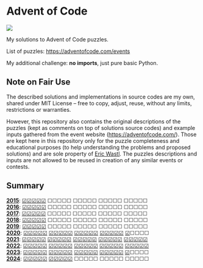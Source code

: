 Advent of Code
==============

![](https://github.com/sdatko/advent-of-code/workflows/tests/badge.svg)

My solutions to Advent of Code puzzles.

List of puzzles: https://adventofcode.com/events

My additional challenge: **no imports**, just pure basic Python.


Note on Fair Use
----------------

The described solutions and implementations in source codes are my own,
shared under MIT License – free to copy, adjust, reuse, without any limits,
restrictions or warranties.

However, this repository also contains the original descriptions of the puzzles
(kept as comments on top of solutions source codes) and example inputs gathered
from the event website (https://adventofcode.com/). Those are kept here in this
repository only for the puzzle completeness and educational purposes (to help
understanding the problems and proposed solutions) and are sole property of
[Eric Wastl](https://was.tl). The puzzles descriptions and inputs are
not allowed to be reused in creation of any similar events or contests.


Summary
-------

[**2015**](./year-2015/): [☑](./year-2015/day-01/)[☑](./year-2015/day-02/)[☑](./year-2015/day-03/)[☑](./year-2015/day-04/)[☑](./year-2015/day-05/) ☐☐☐☐☐ ☐☐☐☐☐ ☐☐☐☐☐ ☐☐☐☐☐\
[**2016**](./year-2016/): [☑](./year-2016/day-01/)[☑](./year-2016/day-02/)[☑](./year-2016/day-03/)[☑](./year-2016/day-04/)[☑](./year-2016/day-05/) ☐☐☐☐☐ ☐☐☐☐☐ ☐☐☐☐☐ ☐☐☐☐☐\
[**2017**](./year-2017/): [☑](./year-2017/day-01/)[☑](./year-2017/day-02/)[☑](./year-2017/day-03/)[☑](./year-2017/day-04/)[☑](./year-2017/day-05/) ☐☐☐☐☐ ☐☐☐☐☐ ☐☐☐☐☐ ☐☐☐☐☐\
[**2018**](./year-2018/): [☑](./year-2018/day-01/)[☑](./year-2018/day-02/)[☑](./year-2018/day-03/)[☑](./year-2018/day-04/)[☑](./year-2018/day-05/) ☐☐☐☐☐ ☐☐☐☐☐ ☐☐☐☐☐ ☐☐☐☐☐\
[**2019**](./year-2019/): [☑](./year-2019/day-01/)[☑](./year-2019/day-02/)[☑](./year-2019/day-03/)[☑](./year-2019/day-04/)[☑](./year-2019/day-05/) ☐☐☐☐☐ ☐☐☐☐☐ ☐☐☐☐☐ ☐☐☐☐☐\
[**2020**](./year-2020/): [☑](./year-2020/day-01/)[☑](./year-2020/day-02/)[☑](./year-2020/day-03/)[☑](./year-2020/day-04/)[☑](./year-2020/day-05/) [☑](./year-2020/day-06/)[☑](./year-2020/day-07/)[☑](./year-2020/day-08/)[☑](./year-2020/day-09/)[☑](./year-2020/day-10/) [☑](./year-2020/day-11/)[☑](./year-2020/day-12/)[☑](./year-2020/day-13/)[☑](./year-2020/day-14/)[☑](./year-2020/day-15/) [☑](./year-2020/day-16/)[☑](./year-2020/day-17/)[☑](./year-2020/day-18/)[☑](./year-2020/day-19/)[☑](./year-2020/day-20/) [☑](./year-2020/day-21/)☐☐☐☐\
[**2021**](./year-2021/): [☑](./year-2021/day-01/)[☑](./year-2021/day-02/)[☑](./year-2021/day-03/)[☑](./year-2021/day-04/)[☑](./year-2021/day-05/) [☑](./year-2021/day-06/)[☑](./year-2021/day-07/)[☑](./year-2021/day-08/)[☑](./year-2021/day-09/)[☑](./year-2021/day-10/) [☑](./year-2021/day-11/)[☑](./year-2021/day-12/)[☑](./year-2021/day-13/)[☑](./year-2021/day-14/)[☑](./year-2021/day-15/) [☑](./year-2021/day-16/)[☑](./year-2021/day-17/)[☑](./year-2021/day-18/)[☑](./year-2021/day-19/)[☑](./year-2021/day-20/) [☑](./year-2021/day-21/)[☑](./year-2021/day-22/)[☑](./year-2021/day-23/)[☑](./year-2021/day-24/)[☑](./year-2021/day-25/)\
[**2022**](./year-2022/): [☑](./year-2022/day-01/)[☑](./year-2022/day-02/)[☑](./year-2022/day-03/)[☑](./year-2022/day-04/)[☑](./year-2022/day-05/) [☑](./year-2022/day-06/)[☑](./year-2022/day-07/)[☑](./year-2022/day-08/)[☑](./year-2022/day-09/)[☑](./year-2022/day-10/) [☑](./year-2022/day-11/)[☑](./year-2022/day-12/)[☑](./year-2022/day-13/)[☑](./year-2022/day-14/)[☑](./year-2022/day-15/) [☑](./year-2022/day-16/)[☑](./year-2022/day-17/)[☑](./year-2022/day-18/)[☑](./year-2022/day-19/)[☑](./year-2022/day-20/) [☑](./year-2022/day-21/)[☑](./year-2022/day-22/)[☑](./year-2022/day-23/)[☑](./year-2022/day-24/)[☑](./year-2022/day-25/)\
[**2023**](./year-2023/): [☑](./year-2023/day-01/)[☑](./year-2023/day-02/)[☑](./year-2023/day-03/)[☑](./year-2023/day-04/)[☑](./year-2023/day-05/) [☑](./year-2023/day-06/)[☑](./year-2023/day-07/)[☑](./year-2023/day-08/)[☑](./year-2023/day-09/)[☑](./year-2023/day-10/) [☑](./year-2023/day-11/)[☑](./year-2023/day-12/)[☑](./year-2023/day-13/)[☑](./year-2023/day-14/)[☑](./year-2023/day-15/) [☑](./year-2023/day-16/)[☑](./year-2023/day-17/)[☑](./year-2023/day-18/)[☑](./year-2023/day-19/)[☑](./year-2023/day-20/) [☑](./year-2023/day-21/)☐☐☐☐\
[**2024**](./year-2024/): [☑](./year-2024/day-01/)[☑](./year-2024/day-02/)[☑](./year-2024/day-03/)[☑](./year-2024/day-04/)[☑](./year-2024/day-05/) [☑](./year-2024/day-06/)[☑](./year-2024/day-07/)[☑](./year-2024/day-08/)[☑](./year-2024/day-09/)[☑](./year-2024/day-10/) ☐☐☐☐☐ ☐☐☐☐☐ ☐☐☐☐☐
